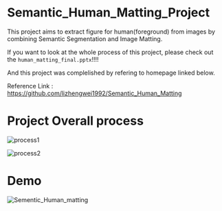 # Semantic_Human_Matting_Project

This project aims to extract figure for human(foreground) from images by combining Semantic Segmentation and Image Matting.

If you want to look at the whole process of this project, please check out the `human_matting_final.pptx`!!!!

And this project was complelished by refering to homepage linked below.

Reference Link : https://github.com/lizhengwei1992/Semantic_Human_Matting


# Project Overall process

![process1](https://github.com/jihoahn9303/Semantic_Human_Matting_Project/assets/48744746/31d4d518-03dc-4473-80bc-e1e79a87947a)


![process2](https://github.com/jihoahn9303/Semantic_Human_Matting_Project/assets/48744746/0b33129b-35f0-431b-98f4-941edebb52f0)



# Demo

![Sementic_Human_matting](https://github.com/jihoahn9303/Semantic_Human_Matting_Project/assets/48744746/12349fbe-41cb-4d41-9727-0e3acdb0ddf1)
